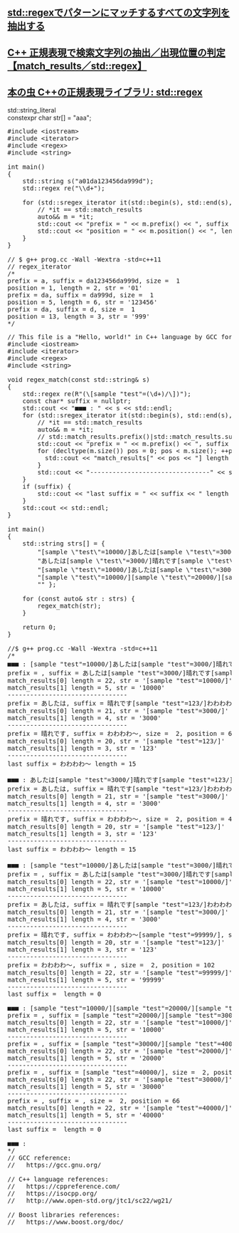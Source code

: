 ## [std::regexでパターンにマッチするすべての文字列を抽出する](https://onihusube.hatenablog.com/entry/2019/07/23/183851)
## [C++ 正規表現で検索文字列の抽出／出現位置の判定【match_results／std::regex】](https://marycore.jp/prog/cpp/std-regex-match-results-match-count/)
## [本の虫 C++の正規表現ライブラリ: std::regex](https://cpplover.blogspot.com/2015/01/c-stdregex.html)

std::string_literal<br>
constexpr char str[] = "aaa";<br>

<pre>
#include &lt;iostream&gt;
#include &lt;iterator&gt;
#include &lt;regex&gt;
#include &lt;string&gt;

int main()
{
    std::string s("a01da123456da999d");
    std::regex re("\\d+");

    for (std::sregex_iterator it(std::begin(s), std::end(s), re), end; it != end; ++it) {
        // *it == std::match_results
        auto&& m = *it;
        std::cout << "prefix = " << m.prefix() << ", suffix = " << m.suffix() << ", size =  " << m.size() << std::endl;
        std::cout << "position = " << m.position() << ", length = " << m.length() << ", str = '" << m.str() << '\'' << std::endl;
    }
}

// $ g++ prog.cc -Wall -Wextra -std=c++11
// regex_iterator
/*
prefix = a, suffix = da123456da999d, size =  1
position = 1, length = 2, str = '01'
prefix = da, suffix = da999d, size =  1
position = 5, length = 6, str = '123456'
prefix = da, suffix = d, size =  1
position = 13, length = 3, str = '999'
*/
</pre>

<pre>
// This file is a "Hello, world!" in C++ language by GCC for wandbox.
#include &lt;iostream&gt;
#include &lt;iterator&gt;
#include &lt;regex&gt;
#include &lt;string&gt;

void regex_match(const std::string& s)
{
    std::regex re(R"(\[sample "test"=(\d+)/\])");
    const char* suffix = nullptr;
    std::cout << "■■■ : " << s << std::endl;
    for (std::sregex_iterator it(std::begin(s), std::end(s), re), end; it != end; suffix = it->suffix().str().c_str(), ++it) {
        // *it == std::match_results
        auto&& m = *it;
        // std::match_results.prefix()|std::match_results.suffix() == std::sub_match
        std::cout << "prefix = " << m.prefix() << ", suffix = " << m.suffix() << ", size =  " << m.size() << ", position = " << m.position() << std::endl;
        for (decltype(m.size()) pos = 0; pos < m.size(); ++pos) {
          std::cout << "match_results[" << pos << "] length = " << m[pos].length() << ", str = '" << m[pos].str() << '\'' << std::endl;
        }
        std::cout << "--------------------------------" << std::endl;
    }
    if (suffix) {
        std::cout << "last suffix = " << suffix << " length = " << std::char_traits&lt;char&gt;::length(suffix) << std::endl;
    }
    std::cout << std::endl;
}

int main()
{
    std::string strs[] = {
        "[sample \"test\"=10000/]あしたは[sample \"test\"=3000/]晴れです[sample \"test\"=123/]わわわわ～", 
        "あしたは[sample \"test\"=3000/]晴れです[sample \"test\"=123/]わわわわ～", 
        "[sample \"test\"=10000/]あしたは[sample \"test\"=3000/]晴れです[sample \"test\"=123/]わわわわ～[sample \"test\"=99999/]",
        "[sample \"test\"=10000/][sample \"test\"=20000/][sample \"test\"=30000/][sample \"test\"=40000/]",
        "" };

    for (const auto& str : strs) {
        regex_match(str);
    }

    return 0;
}

//$ g++ prog.cc -Wall -Wextra -std=c++11
/*
■■■ : [sample "test"=10000/]あしたは[sample "test"=3000/]晴れです[sample "test"=123/]わわわわ～
prefix = , suffix = あしたは[sample "test"=3000/]晴れです[sample "test"=123/]わわわわ～, size =  2, position = 0
match_results[0] length = 22, str = '[sample "test"=10000/]'
match_results[1] length = 5, str = '10000'
--------------------------------
prefix = あしたは, suffix = 晴れです[sample "test"=123/]わわわわ～, size =  2, position = 34
match_results[0] length = 21, str = '[sample "test"=3000/]'
match_results[1] length = 4, str = '3000'
--------------------------------
prefix = 晴れです, suffix = わわわわ～, size =  2, position = 67
match_results[0] length = 20, str = '[sample "test"=123/]'
match_results[1] length = 3, str = '123'
--------------------------------
last suffix = わわわわ～ length = 15

■■■ : あしたは[sample "test"=3000/]晴れです[sample "test"=123/]わわわわ～
prefix = あしたは, suffix = 晴れです[sample "test"=123/]わわわわ～, size =  2, position = 12
match_results[0] length = 21, str = '[sample "test"=3000/]'
match_results[1] length = 4, str = '3000'
--------------------------------
prefix = 晴れです, suffix = わわわわ～, size =  2, position = 45
match_results[0] length = 20, str = '[sample "test"=123/]'
match_results[1] length = 3, str = '123'
--------------------------------
last suffix = わわわわ～ length = 15

■■■ : [sample "test"=10000/]あしたは[sample "test"=3000/]晴れです[sample "test"=123/]わわわわ～[sample "test"=99999/]
prefix = , suffix = あしたは[sample "test"=3000/]晴れです[sample "test"=123/]わわわわ～[sample "test"=99999/], size =  2, position = 0
match_results[0] length = 22, str = '[sample "test"=10000/]'
match_results[1] length = 5, str = '10000'
--------------------------------
prefix = あしたは, suffix = 晴れです[sample "test"=123/]わわわわ～[sample "test"=99999/], size =  2, position = 34
match_results[0] length = 21, str = '[sample "test"=3000/]'
match_results[1] length = 4, str = '3000'
--------------------------------
prefix = 晴れです, suffix = わわわわ～[sample "test"=99999/], size =  2, position = 67
match_results[0] length = 20, str = '[sample "test"=123/]'
match_results[1] length = 3, str = '123'
--------------------------------
prefix = わわわわ～, suffix = , size =  2, position = 102
match_results[0] length = 22, str = '[sample "test"=99999/]'
match_results[1] length = 5, str = '99999'
--------------------------------
last suffix =  length = 0

■■■ : [sample "test"=10000/][sample "test"=20000/][sample "test"=30000/][sample "test"=40000/]
prefix = , suffix = [sample "test"=20000/][sample "test"=30000/][sample "test"=40000/], size =  2, position = 0
match_results[0] length = 22, str = '[sample "test"=10000/]'
match_results[1] length = 5, str = '10000'
--------------------------------
prefix = , suffix = [sample "test"=30000/][sample "test"=40000/], size =  2, position = 22
match_results[0] length = 22, str = '[sample "test"=20000/]'
match_results[1] length = 5, str = '20000'
--------------------------------
prefix = , suffix = [sample "test"=40000/], size =  2, position = 44
match_results[0] length = 22, str = '[sample "test"=30000/]'
match_results[1] length = 5, str = '30000'
--------------------------------
prefix = , suffix = , size =  2, position = 66
match_results[0] length = 22, str = '[sample "test"=40000/]'
match_results[1] length = 5, str = '40000'
--------------------------------
last suffix =  length = 0

■■■ : 
*/
// GCC reference:
//   https://gcc.gnu.org/

// C++ language references:
//   https://cppreference.com/
//   https://isocpp.org/
//   http://www.open-std.org/jtc1/sc22/wg21/

// Boost libraries references:
//   https://www.boost.org/doc/
</pre>
